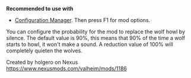 **Recommended to use with**
- [Configuration Manager](https://valheim.thunderstore.io/package/TJzilla/BepInEx_ConfigurationManager/)﻿. Then press F1 for mod options.

You can configure the probability for the mod to replace the wolf howl by silence. The default value is 90%, this means that 90% of the time a wolf starts to howl, it won't make a sound. A reduction value of 100% will completely quieten the wolves.

Created by holgero on Nexus
https://www.nexusmods.com/valheim/mods/1186
